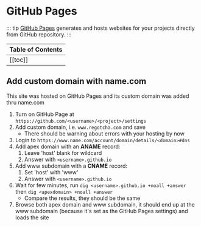 # GitHub Pages

::: tip
[GitHub Pages](https://pages.github.com/) generates and hosts websites for your projects directly from GitHub repository.
:::

| Table of Contents |
|:------------------|
| [[toc]] |

## Add custom domain with name.com

This site was hosted on GitHub Pages and its custom domain was added thru name.com

1. Turn on GitHub Page at `https://github.com/<username>/<project>/settings`
1. Add custom domain, i.e. `www.regotcha.com` and save
    - There should be warning about errors with your hosting by now
1. Login to `https://www.name.com/account/domain/details/<domain>#dns`
1. Add apex domain with an **ANAME** record:
    1. Leave 'host' blank for wildcard
    1. Answer with `<username>.github.io`
1. Add www subdomain with a **CNAME** record:
    1. Set 'host' with 'www'
    1. Answer with `<username>.github.io`
1. Wait for few minutes, run `dig <username>.github.io +noall +answer` then `dig <apexdomain> +noall +answer`
    - Compare the results, they should be the same
1. Browse both apex domain and www subdomain, it should end up at the www subdomain (because it's set as the GitHub Pages settings) and loads the site
